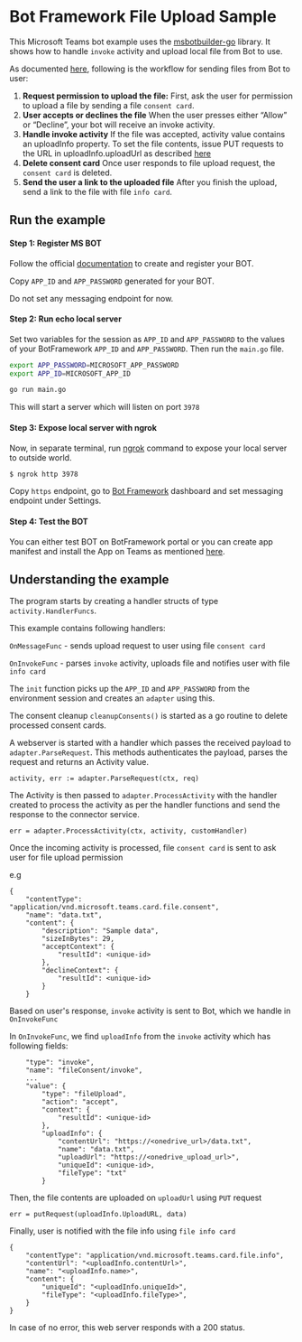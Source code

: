 # Bot Framework File Upload Sample

This Microsoft Teams bot example uses the [msbotbuilder-go](https://github.com/apaliavy/msbotbuilder-go) library. It shows how to handle `invoke` activity and upload local file from Bot to use.

As documented [here](https://developer.microsoft.com/en-us/microsoft-teams/blogs/working-with-files-in-your-microsoft-teams-bot/), following is the workflow for sending files from Bot to user:

1. **Request permission to upload the file:**
    First, ask the user for permission to upload a file by sending a file `consent card`.
2. **User accepts or declines the file**
    When the user presses either “Allow” or “Decline”, your bot will receive an invoke activity.
3. **Handle invoke activity**
    If the file was accepted, activity value contains an uploadInfo property. To set the file contents, issue PUT requests to the URL in uploadInfo.uploadUrl as described [here](https://docs.microsoft.com/en-us/onedrive/developer/rest-api/api/driveitem_createuploadsession?view=odsp-graph-online#upload-bytes-to-the-upload-session)
4. **Delete consent card**
    Once user responds to file upload request, the `consent card` is deleted.
4. **Send the user a link to the uploaded file**
    After you finish the upload, send a link to the file with file `info card`.

## Run the example

#### Step 1: Register MS BOT

Follow the official [documentation](https://docs.microsoft.com/en-us/microsoftteams/platform/bots/how-to/create-a-bot-for-teams#register-your-web-service-with-the-bot-framework) to create and register your BOT.

Copy `APP_ID` and `APP_PASSWORD` generated for your BOT.

Do not set any messaging endpoint for now.

#### Step 2: Run echo local server

Set two variables for the session as `APP_ID` and `APP_PASSWORD` to the values of your BotFramework `APP_ID` and `APP_PASSWORD`. Then run the `main.go` file.

```bash
export APP_PASSWORD=MICROSOFT_APP_PASSWORD
export APP_ID=MICROSOFT_APP_ID

go run main.go
```

This will start a server which will listen on port `3978`

#### Step 3: Expose local server with ngrok

Now, in separate terminal, run [ngrok](https://ngrok.com/download) command to expose your local server to outside world.

```sh
$ ngrok http 3978
```

Copy `https` endpoint, go to [Bot Framework](https://dev.botframework.com/bots) dashboard and set messaging endpoint under Settings.

#### Step 4: Test the BOT

You can either test BOT on BotFramework portal or you can create app manifest and install the App on Teams as mentioned [here](https://docs.microsoft.com/en-us/microsoftteams/platform/bots/how-to/create-a-bot-for-teams#create-your-app-manifest-and-package).


## Understanding the example

The program starts by creating a handler structs of type `activity.HandlerFuncs`.

This example contains following handlers:

`OnMessageFunc` - sends upload request to user using file `consent card`

`OnInvokeFunc` - parses `invoke` activity, uploads file and notifies user with file `info card`


The `init` function picks up the `APP_ID` and `APP_PASSWORD` from the environment session and creates an `adapter` using this.

The consent cleanup `cleanupConsents()` is started as a go routine to delete processed consent cards.

A webserver is started with a handler which passes the received payload to `adapter.ParseRequest`. This methods authenticates the payload, parses the request and returns an Activity value.

```
activity, err := adapter.ParseRequest(ctx, req)
```
  

The Activity is then passed to `adapter.ProcessActivity` with the handler created to process the activity as per the handler functions and send the response to the connector service.

```
err = adapter.ProcessActivity(ctx, activity, customHandler)
```

Once the incoming activity is processed, file `consent card` is sent to ask user for file upload permission

e.g

```
{
    "contentType": "application/vnd.microsoft.teams.card.file.consent",
    "name": "data.txt",
    "content": {
        "description": "Sample data",
        "sizeInBytes": 29,
        "acceptContext": {
            "resultId": <unique-id>
        },
        "declineContext": {
            "resultId": <unique-id>
        }
    }
```

Based on user's response, `invoke` activity is sent to Bot, which we handle in `OnInvokeFunc`

In `OnInvokeFunc`, we find `uploadInfo` from the `invoke` activity which has following fields:

```
    "type": "invoke",
    "name": "fileConsent/invoke",
    ...
    "value": {
        "type": "fileUpload",
        "action": "accept",
        "context": {
            "resultId": <unique-id>
        },
        "uploadInfo": {
            "contentUrl": "https://<onedrive_url>/data.txt",
            "name": "data.txt",
            "uploadUrl": "https://<onedrive_upload_url>",
            "uniqueId": <unique-id>,
            "fileType": "txt"
        }
```

Then, the file contents are uploaded on `uploadUrl` using `PUT` request

```
err = putRequest(uploadInfo.UploadURL, data)
```

Finally, user is notified with the file info using `file info card`

```
{
    "contentType": "application/vnd.microsoft.teams.card.file.info",
    "contentUrl": "<uploadInfo.contentUrl>",
    "name": "<uploadInfo.name>",
    "content": {
        "uniqueId": "<uploadInfo.uniqueId>",
        "fileType": "<uploadInfo.fileType>",
    }
}
```

In case of no error, this web server responds with a 200 status.
